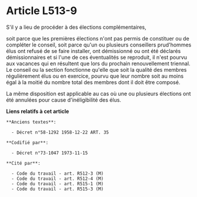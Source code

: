 # Article L513-9

S'il y a lieu de procéder à des élections complémentaires,

soit parce que les premières élections n'ont pas permis de constituer ou de compléter le conseil, soit parce qu'un ou
plusieurs conseillers prud'hommes élus ont refusé de se faire installer, ont démissionné ou ont été déclarés démissionnaires
et si l'une de ces éventualités se reproduit, il n'est pourvu aux vacances qui en résultent que lors du prochain
renouvellement triennal. Le conseil ou la section fonctionne qu'elle que soit la qualité des membres régulièrement élus ou en
exercice, pourvu que leur nombre soit au moins égal à la moitié du nombre total des membres dont il doit être composé.

La même disposition est applicable au cas où une ou plusieurs élections ont été annulées pour cause d'inéligibilité des élus.

**Liens relatifs à cet article**

	**Anciens textes**:

	  - Décret n°58-1292 1958-12-22 ART. 35

	**Codifié par**:

	  - Décret n°73-1047 1973-11-15

	**Cité par**:

	  - Code du travail - art. R512-3 (M)
	  - Code du travail - art. R512-4 (M)
	  - Code du travail - art. R515-1 (M)
	  - Code du travail - art. R515-3 (M)
